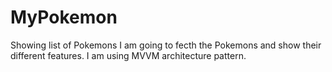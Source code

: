 # MyPokemon
Showing list of Pokemons
I am going to fecth the Pokemons and show their different features. I am using MVVM architecture pattern.
